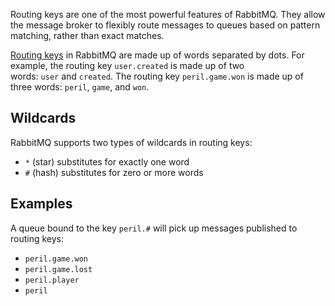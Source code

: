 Routing keys are one of the most powerful features of RabbitMQ. They allow the message broker to flexibly route messages to queues based on pattern matching, rather than exact matches.

[Routing keys](https://www.rabbitmq.com/tutorials/tutorial-five-python#topic-exchange) in RabbitMQ are made up of words separated by dots. For example, the routing key `user.created` is made up of two words: `user` and `created`. The routing key `peril.game.won` is made up of three words: `peril`, `game`, and `won`.

## Wildcards
RabbitMQ supports two types of wildcards in routing keys:
- `*` (star) substitutes for exactly one word
- `#` (hash) substitutes for zero or more words

## Examples
A queue bound to the key `peril.#` will pick up messages published to routing keys:
- `peril.game.won`
- `peril.game.lost`
- `peril.player`
- `peril`

